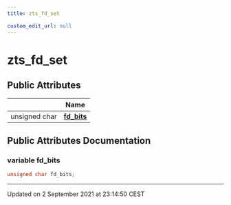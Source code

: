 ```yaml
---
title: zts_fd_set

custom_edit_url: null
---
```


# zts_fd_set



## Public Attributes

|                | Name           |
| -------------- | -------------- |
| unsigned char | **[fd_bits](/autogen/libzt/classes/structzts__fd__set.md#variable-fd_bits)**  |

## Public Attributes Documentation

### variable fd_bits

```cpp
unsigned char fd_bits;
```


-------------------------------

Updated on  2 September 2021 at 23:14:50 CEST